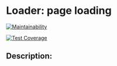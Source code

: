 # Loader: page loading

[![Maintainability](https://api.codeclimate.com/v1/badges/fd8c1d51b5d2d6723f8b/maintainability)](https://codeclimate.com/github/foxy-chay/python-project-lvl3/maintainability)

[![Test Coverage](https://api.codeclimate.com/v1/badges/fd8c1d51b5d2d6723f8b/test_coverage)](https://codeclimate.com/github/foxy-chay/python-project-lvl3/test_coverage)

## Description: